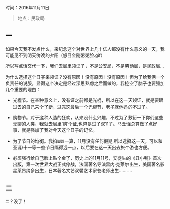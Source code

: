 > 
时间：2016年11月11日

> 地点：民政局

## 一
如果今天我不发点什么，来纪念这个对世界上几十亿人都没有什么意义的一天，我可能见不到明天傍晚的夕阳（怒目金刚粥粥脸.gif）



所以写点话交代一下，我们去局里领证了，不是公安局，不是劳动局，是民政局...



为什么选择这个日子来领证？没有原因！没有原因！没有原因！但为了给我俩一个负责任的说服，显得这个决定是经过深思熟虑之后而做的，我挖空了脑子也要强加几个重要的理由：



- 光棍节。在某种意义上，没有证之前都是光棍，所以在这一天领证，就是要跟过去的自己来个了断，过完这最后一个光棍节，老子就他妈的不过了。

- 购物节。对于这种人造的狂欢，从来没什么兴趣，不过为了敷衍一下你们这些无聊的人类，我就去局里‘购’个证,也算是过了双11了。马丑怪总算做了点好事，就是强加了我对今天这个日子的记忆。

- 为了节日的均衡。我掐`脚趾`一算，11月没有任何假期,所以选择这一天，可以和圣诞/十一等一些节日隔得远一点，以后要在这一天出去旅个游也方便。

- 必须强行给自己脸上贴个金了，历史上的11月11号，安徒生的《丑小鸭》首次出版，第一次世界大战正式停战，法国著名导演雷内·克莱尔出生，美国著名影星莱昂纳多出生，日本著名文艺双馨艺术家苍老师出生..........



## 二
`二`？没了！